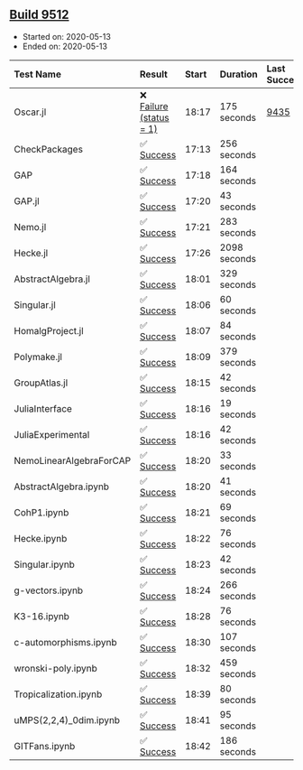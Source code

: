 ## [Build 9512](https://oscarci.mathematik.uni-kl.de/job/oscar/9512/)

* Started on: 2020-05-13
* Ended on: 2020-05-13

| Test Name    | Result | Start | Duration | Last Success | First Failure |
|:-------------|:-------|:------|:---------|:-------------|:--------------|
| Oscar.jl | ❌ [Failure (status = 1)](https://oscarci.mathematik.uni-kl.de/job/oscar/9512/artifact/logs/build-9512/Oscar.jl.log) | 18:17 | 175 seconds | [9435](https://oscarci.mathematik.uni-kl.de/job/oscar/9435/) | [9436](https://oscarci.mathematik.uni-kl.de/job/oscar/9436/) |
| CheckPackages | ✅ [Success](https://oscarci.mathematik.uni-kl.de/job/oscar/9512/artifact/logs/build-9512/CheckPackages.log) | 17:13 | 256 seconds |  |  |
| GAP | ✅ [Success](https://oscarci.mathematik.uni-kl.de/job/oscar/9512/artifact/logs/build-9512/GAP.log) | 17:18 | 164 seconds |  |  |
| GAP.jl | ✅ [Success](https://oscarci.mathematik.uni-kl.de/job/oscar/9512/artifact/logs/build-9512/GAP.jl.log) | 17:20 | 43 seconds |  |  |
| Nemo.jl | ✅ [Success](https://oscarci.mathematik.uni-kl.de/job/oscar/9512/artifact/logs/build-9512/Nemo.jl.log) | 17:21 | 283 seconds |  |  |
| Hecke.jl | ✅ [Success](https://oscarci.mathematik.uni-kl.de/job/oscar/9512/artifact/logs/build-9512/Hecke.jl.log) | 17:26 | 2098 seconds |  |  |
| AbstractAlgebra.jl | ✅ [Success](https://oscarci.mathematik.uni-kl.de/job/oscar/9512/artifact/logs/build-9512/AbstractAlgebra.jl.log) | 18:01 | 329 seconds |  |  |
| Singular.jl | ✅ [Success](https://oscarci.mathematik.uni-kl.de/job/oscar/9512/artifact/logs/build-9512/Singular.jl.log) | 18:06 | 60 seconds |  |  |
| HomalgProject.jl | ✅ [Success](https://oscarci.mathematik.uni-kl.de/job/oscar/9512/artifact/logs/build-9512/HomalgProject.jl.log) | 18:07 | 84 seconds |  |  |
| Polymake.jl | ✅ [Success](https://oscarci.mathematik.uni-kl.de/job/oscar/9512/artifact/logs/build-9512/Polymake.jl.log) | 18:09 | 379 seconds |  |  |
| GroupAtlas.jl | ✅ [Success](https://oscarci.mathematik.uni-kl.de/job/oscar/9512/artifact/logs/build-9512/GroupAtlas.jl.log) | 18:15 | 42 seconds |  |  |
| JuliaInterface | ✅ [Success](https://oscarci.mathematik.uni-kl.de/job/oscar/9512/artifact/logs/build-9512/JuliaInterface.log) | 18:16 | 19 seconds |  |  |
| JuliaExperimental | ✅ [Success](https://oscarci.mathematik.uni-kl.de/job/oscar/9512/artifact/logs/build-9512/JuliaExperimental.log) | 18:16 | 42 seconds |  |  |
| NemoLinearAlgebraForCAP | ✅ [Success](https://oscarci.mathematik.uni-kl.de/job/oscar/9512/artifact/logs/build-9512/NemoLinearAlgebraForCAP.log) | 18:20 | 33 seconds |  |  |
| AbstractAlgebra.ipynb | ✅ [Success](https://oscarci.mathematik.uni-kl.de/job/oscar/9512/artifact/logs/build-9512/AbstractAlgebra.ipynb.log) | 18:20 | 41 seconds |  |  |
| CohP1.ipynb | ✅ [Success](https://oscarci.mathematik.uni-kl.de/job/oscar/9512/artifact/logs/build-9512/CohP1.ipynb.log) | 18:21 | 69 seconds |  |  |
| Hecke.ipynb | ✅ [Success](https://oscarci.mathematik.uni-kl.de/job/oscar/9512/artifact/logs/build-9512/Hecke.ipynb.log) | 18:22 | 76 seconds |  |  |
| Singular.ipynb | ✅ [Success](https://oscarci.mathematik.uni-kl.de/job/oscar/9512/artifact/logs/build-9512/Singular.ipynb.log) | 18:23 | 42 seconds |  |  |
| g-vectors.ipynb | ✅ [Success](https://oscarci.mathematik.uni-kl.de/job/oscar/9512/artifact/logs/build-9512/g-vectors.ipynb.log) | 18:24 | 266 seconds |  |  |
| K3-16.ipynb | ✅ [Success](https://oscarci.mathematik.uni-kl.de/job/oscar/9512/artifact/logs/build-9512/K3-16.ipynb.log) | 18:28 | 76 seconds |  |  |
| c-automorphisms.ipynb | ✅ [Success](https://oscarci.mathematik.uni-kl.de/job/oscar/9512/artifact/logs/build-9512/c-automorphisms.ipynb.log) | 18:30 | 107 seconds |  |  |
| wronski-poly.ipynb | ✅ [Success](https://oscarci.mathematik.uni-kl.de/job/oscar/9512/artifact/logs/build-9512/wronski-poly.ipynb.log) | 18:32 | 459 seconds |  |  |
| Tropicalization.ipynb | ✅ [Success](https://oscarci.mathematik.uni-kl.de/job/oscar/9512/artifact/logs/build-9512/Tropicalization.ipynb.log) | 18:39 | 80 seconds |  |  |
| uMPS(2,2,4)_0dim.ipynb | ✅ [Success](https://oscarci.mathematik.uni-kl.de/job/oscar/9512/artifact/logs/build-9512/uMPS-2-2-4-_0dim.ipynb.log) | 18:41 | 95 seconds |  |  |
| GITFans.ipynb | ✅ [Success](https://oscarci.mathematik.uni-kl.de/job/oscar/9512/artifact/logs/build-9512/GITFans.ipynb.log) | 18:42 | 186 seconds |  |  |
